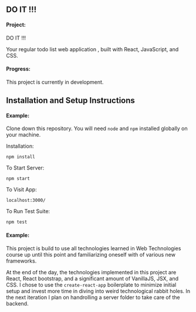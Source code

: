 ## DO IT !!!

#### Project:

DO IT !!! 

Your regular todo list web application , built with React, JavaScript, and CSS.

#### Progress:

This project is currently in development.

## Installation and Setup Instructions

#### Example:  

Clone down this repository. You will need `node` and `npm` installed globally on your machine.  

Installation:

`npm install`  

To Start Server:

`npm start`  

To Visit App:

`localhost:3000/`  

To Run Test Suite:  

`npm test`  

#### Example:  

This project is build to use all technologies learned in Web Technologies course up until this point and familiarizing oneself with of various new frameworks.

At the end of the day, the technologies implemented in this project are React, React bootstrap, and a significant amount of VanillaJS, JSX, and CSS. I chose to use the `create-react-app` boilerplate to minimize initial setup and invest more time in diving into weird technological rabbit holes. In the next iteration I plan on handrolling a server folder to take care of the backend.
